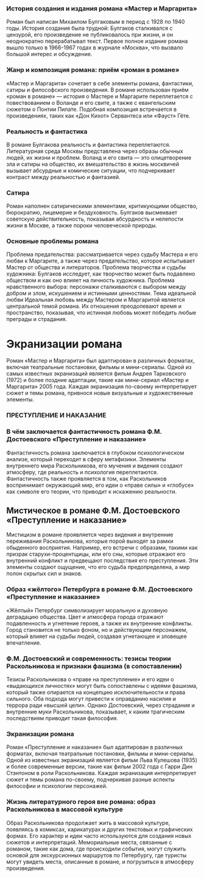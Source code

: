 ### История создания и издания романа «Мастер и Маргарита»
Роман был написан Михаилом Булгаковым в период с 1928 по 1940 годы. История создания была трудной: Булгаков сталкивался с цензурой, его произведение не публиковалось при жизни, и он неоднократно перерабатывал текст. Первое полное издание романа вышло только в 1966-1967 годах в журнале «Москва», что вызвало большой интерес и обсуждение.

### Жанр и композиция романа: приём «роман в романе»
«Мастер и Маргарита» сочетает в себе элементы романа, фантастики, сатиры и философского произведения. В романе использован приём «роман в романе» — история о Мастере и Маргарите переплетается с повествованием о Воланде и его свите, а также с евангельским сюжетом о Понтии Пилате. Подобная композиция встречается в произведениях, таких как «Дон Кихот» Сервантеса или «Фауст» Гёте.

### Реальность и фантастика
В романе Булгакова реальность и фантастика переплетаются. Литературная среда Москвы представлена через образы обычных людей, их жизни и проблем. Воланд и его свита — это олицетворение зла и сатиры на общество, их вмешательство в жизнь москвичей вызывает абсурдные и комические ситуации, что подчеркивает контраст между реальностью и фантазией.

### Сатира
Роман наполнен сатирическими элементами, критикующими общество, бюрократию, лицемерие и бездуховность. Булгаков высмеивает советскую действительность, показывая абсурдность и нелепости жизни в Москве, а также пороки человеческой природы.

### Основные проблемы романа
Проблема предательства: рассматривается через судьбу Мастера и его любви к Маргарите, а также через предательство, которое испытывает Мастер от общества и литераторов.
Проблема творчества и судьбы художника: Булгаков исследует, как творчество может быть подавлено обществом и как оно влияет на личность художника.
Проблема нравственного выбора: персонажи сталкиваются с выбором между добром и злом, искушением и истинными ценностями.
Тема идеальной любви
Идеальная любовь между Мастером и Маргаритой является центральной темой романа. Их отношения преодолевают время и пространство, показывая, что истинная любовь может победить любые преграды и страдания.

# Экранизации романа
Роман «Мастер и Маргарита» был адаптирован в различных форматах, включая театральные постановки, фильмы и мини-сериалы. Одной из самых известных экранизаций является фильм Андрея Тарковского (1972) и более поздние адаптации, такие как мини-сериал «Мастер и Маргарита» 2005 года. Каждая экранизация по-своему интерпретирует сюжет и темы романа, привнося новые визуальные и художественные элементы.


### ПРЕСТУПЛЕНИЕ И НАКАЗАНИЕ  

### В чём заключается фантастичность романа Ф.М. Достоевского «Преступление и наказание»
Фантастичность романа заключается в глубоком психологическом анализе, который переходит в сферу метафизики. Элементы внутреннего мира Раскольникова, его мучения и видения создают атмосферу, где реальность и психология переплетаются. Фантастичность также проявляется в том, как Раскольников воспринимает окружающий мир, его идеи о «праве силы» и «глобусе» как символе его теории, что приводит к искажению реальности.

## Мистическое в романе Ф.М. Достоевского «Преступление и наказание»
Мистицизм в романе проявляется через видения и внутренние переживания Раскольникова, которые порой выходят за рамки обыденного восприятия. Например, его встречи с образами, такими как призрак старухи-процентщицы, или его сны, которые отражают его внутренний конфликт и предвещают последствия его преступления. Эти элементы создают ощущение, что его судьба предопределена, а мир полон скрытых сил и знаков.

### Образ «жёлтого» Петербурга в романе Ф.М. Достоевского «Преступление и наказание»
«Жёлтый» Петербург символизирует моральную и духовную деградацию общества. Цвет и атмосфера города отражают подавленность и угнетение героев, а также их внутренние конфликты. Город становится не только фоном, но и действующим персонажем, который влияет на судьбы людей, создавая угнетающее и зловещее впечатление.

### Ф.М. Достоевский и современность: тезисы теории Раскольникова и признаки фашизма (в сопоставлении)
Тезисы Раскольникова о «праве на преступление» и его идеи о «выдающихся личностях» могут быть сопоставлены с идеями фашизма, который также опирается на концепцию исключительности и права сильного. Оба подхода могут привести к оправданию насилия и террора ради «высшей цели». Однако Достоевский, через страдания и внутренние муки Раскольникова, показывает, к каким трагическим последствиям приводит такая философия.

### Экранизации романа
Роман «Преступление и наказание» был адаптирован в различных форматах, включая театральные постановки, фильмы и мини-сериалы. Одной из известных экранизаций является фильм Льва Кулешова (1935) и более современные версии, такие как фильм 2002 года с Гарри Дин Стэнтоном в роли Раскольникова. Каждая экранизация интерпретирует сюжет и темы романа по-своему, подчеркивая разные аспекты философии и психологии персонажей.

### Жизнь литературного героя вне романа: образ Раскольникова в массовой культуре
Образ Раскольникова продолжает жить в массовой культуре, появляясь в комиксах, карикатурах и других текстовых и графических формах. Его характер и идеи часто используются для создания новых сюжетов и интерпретаций. Мемориальные места, связанные с романом, такие как дома, где происходили события, могут служить основой для экскурсионных маршрутов по Петербургу, где туристы могут увидеть места, описанные в романе, и погрузиться в атмосферу произведения.

